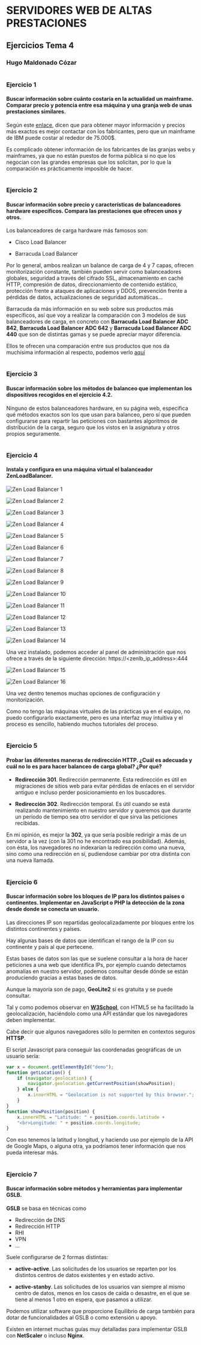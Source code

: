 # SERVIDORES WEB DE ALTAS PRESTACIONES


## Ejercicios Tema 4


### **Hugo Maldonado Cózar**

# <a></a>

### Ejercicio 1
#### Buscar información sobre cuánto costaría en la actualidad un mainframe. Comparar precio y potencia entre esa máquina y una granja web de unas prestaciones similares.

Según este [enlace](https://www.quora.com/How-much-does-an-IBM-mainframe-cost), dicen que para obtener mayor información y precios más exactos es mejor contactar con los fabricantes, pero que un mainframe de IBM puede costar al rededor de 75.000$.

Es complicado obtener información de los fabricantes de las granjas webs y mainframes, ya que no están puestos de forma pública si no que los negocian con las grandes empresas que los solicitan, por lo que la comparación es prácticamente imposible de hacer.

# <a></a>
### Ejercicio 2
#### Buscar información sobre precio y características de balanceadores hardware específicos. Compara las prestaciones que ofrecen unos y otros.

Los balanceadores de carga hardware más famosos son:

- Cisco Load Balancer

- Barracuda Load Balancer

Por lo general, ambos realizan un balance de carga de 4 y 7 capas, ofrecen monitorización constante, también pueden servir como balanceadores globales, seguridad a través del cifrado SSL, almacenamiento en caché HTTP, compresión de datos, direccionamiento de contenido estático, protección frente a ataques de aplicaciones y DDOS, prevención frente a pérdidas de datos, actualizaciones de seguridad automáticas...

Barracuda da más información en su web sobre sus productos más específicos, así que voy a realizar la comparación con 3 modelos de sus balanceadores de carga, en concreto con **Barracuda Load Balancer ADC 842**, **Barracuda Load Balancer ADC 642** y **Barracuda Load Balancer ADC 440** que son de distintas gamas y se puede apreciar mayor diferencia.

Ellos te ofrecen una comparación entre sus productos que nos da muchísima información al respecto, podemos verlo [aquí](https://www.barracuda.com/products/loadbalancer/models/compare/1?models=842,642,440)

# <a></a>
### Ejercicio 3
#### Buscar información sobre los métodos de balanceo que implementan los dispositivos recogidos en el ejercicio 4.2.

Ninguno de estos balanceadores hardware, en su página web, especifica qué métodos exactos son los que usan para balanceo, pero sí que pueden configurarse para repartir las peticiones con bastantes algoritmos de distribución de la carga, seguro que los vistos en la asignatura y otros propios seguramente.

# <a></a>
### Ejercicio 4
#### Instala y configura en una máquina virtual el balanceador ZenLoadBalancer.

![Zen Load Balancer 1](./img/zen1.png)

![Zen Load Balancer 2](./img/zen2.png)

![Zen Load Balancer 3](./img/zen3.png)

![Zen Load Balancer 4](./img/zen4.png)

![Zen Load Balancer 5](./img/zen5.png)

![Zen Load Balancer 6](./img/zen6.png)

![Zen Load Balancer 7](./img/zen7.png)

![Zen Load Balancer 8](./img/zen8.png)

![Zen Load Balancer 9](./img/zen9.png)

![Zen Load Balancer 10](./img/zen10.png)

![Zen Load Balancer 11](./img/zen11.png)

![Zen Load Balancer 12](./img/zen12.png)

![Zen Load Balancer 13](./img/zen13.png)

![Zen Load Balancer 14](./img/zen14.png)

Una vez instalado, podemos acceder al panel de administración que nos ofrece a través de la siguiente dirección: https://<zenlb_ip_address>:444

![Zen Load Balancer 15](./img/zen15.png)

![Zen Load Balancer 16](./img/zen16.png)

Una vez dentro tenemos muchas opciones de configuración y monitorización.

Como no tengo las máquinas virtuales de las prácticas ya en el equipo, no puedo configurarlo exactamente, pero es una interfaz muy intuitiva y el proceso es sencillo, habiendo muchos tutoriales del proceso.

# <a></a>
### Ejercicio 5
#### Probar las diferentes maneras de redirección HTTP. ¿Cuál es adecuada y cuál no lo es para hacer balanceo de carga global? ¿Por qué?

- **Redirección 301**. Redirección permanente. Esta redirección es útil en migraciones de sitios web para evitar pérdidas de enlaces en el servidor antiguo e incluso perder posicionamiento en los buscadores.

- **Redirección 302**. Redirección temporal. Es útil cuando se está realizando mantenimiento en nuestro servidor y queremos que durante un periodo de tiempo sea otro servidor el que sirva las peticiones recibidas.

En mi opinión, es mejor la **302**, ya que sería posible redirigir a más de un servidor a la vez (con la 301 no he encontrado esa posibilidad). Además, con ésta, los navegadores no indexarían la redirección como una nueva, sino como una redirección en sí, pudiendose cambiar por otra distinta con una nueva llamada.

# <a></a>
### Ejercicio 6
#### Buscar información sobre los bloques de IP para los distintos países o continentes. Implementar en JavaScript o PHP la detección de la zona desde donde se conecta un usuario.

Las direcciones IP son repartidas geolocalizadamente por bloques entre los distintos continentes y países.

Hay algunas bases de datos que identifican el rango de la IP con su continente y país al que pertecene. 

Estas bases de datos son las que se suelene consultar a la hora de hacer peticiones a una web que identifica IPs, por ejemplo cuando detectamos anomalías en nuestro servidor, podemos consultar desde dónde se están produciendo gracias a estas bases de datos.

Aunque la mayoría son de pago, **GeoLite2** sí es gratuita y se puede consultar.

Tal y como podemos observar en [**W3School**](https://www.w3schools.com/html/html5_geolocation.asp), con HTML5 se ha facilitado la geolocalización, haciéndolo como una API estándar que los navegadores deben implementar.

Cabe decir que algunos navegadores sólo lo permiten en contextos seguros **HTTSP**.

El script Javascript para conseguir las coordenadas geográficas de un usuario sería:

```js
var x = document.getElementById("demo");
function getLocation() {
    if (navigator.geolocation) {
        navigator.geolocation.getCurrentPosition(showPosition);
    } else {
        x.innerHTML = "Geolocation is not supported by this browser.";
    }
}
function showPosition(position) {
    x.innerHTML = "Latitude: " + position.coords.latitude + 
    "<br>Longitude: " + position.coords.longitude; 
}
```

Con eso tenemos la latitud y longitud, y haciendo uso por ejemplo de la API de Google Maps, o alguna otra, ya podríamos tener información que nos pueda interesar más.

# <a></a>
### Ejercicio 7
#### Buscar información sobre métodos y herramientas para implementar GSLB.

**GSLB** se basa en técnicas como 

- Redirección de DNS
- Redirección HTTP
- RHI 
- VPN
- ...

Suele configurarse de 2 formas distintas:

- **active-active**. Las solicitudes de los usuarios se reparten por los distintos centros de datos existentes y en estado activo.

- **active-stanby**. Las solicitudes de los usuarios van siempre al mismo centro de datos, menos en los casos de caída o desastre, en el que se tiene al menos 1 otro en espera, que pasamos a utilizar.

Podemos utilizar software que proporcione Equilibrio de carga también para dotar de funcionalidades al GSLB o como extensión u apoyo.

Existen en internet muchas guías muy detalladas para implementar GSLB con **NetScaler** o incluso **Nginx**.